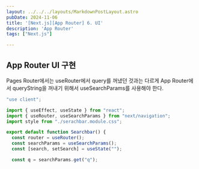 ```yaml
---
layout: ../../../layouts/MarkdownPostLayout.astro
pubDate: 2024-11-06
title: '[Next.js][App Router] 6. UI'
description: 'App Router'
tags: ["Next.js"]

---
```


## App Router UI 구현

Pages Router에서는 useRouter에서 query를 꺼냈던 것과는 다르게 App Router에서 queryString을 꺼내기 위해서 useSearchParams를 사용해야 한다.

```ts
"use client";

import { useEffect, useState } from "react";
import { useRouter, useSearchParams } from "next/navigation";
import style from "./serachbar.module.css";

export default function Searchbar() {
  const router = useRouter();
  const searchParams = useSearchParams();
  const [search, setSearch] = useState("");

  const q = searchParams.get("q");
```

